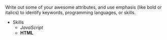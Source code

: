 Write out some of your awesome attributes, and use emphasis (like bold or italics) to identify keywords, programming languages, or skills. 
* Skills
  * _JavaScript_
  *  __HTML__

